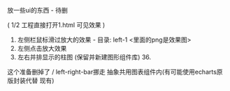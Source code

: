 放一些ui的东西 - 待删

( 1/2 工程直接打开1.html 可见效果 )

1. 左侧栏鼠标滑过放大的效果 - 目录: left-1 <里面的png是效果图>
2. 左侧点击放大效果
3. 左右并排显示的柱图 (保留并新建图形组件库) 36.

这个准备删掉了 / left-right-bar挪走 抽象共用图表组件内(有可能使用echarts原版封装代替 现有)
